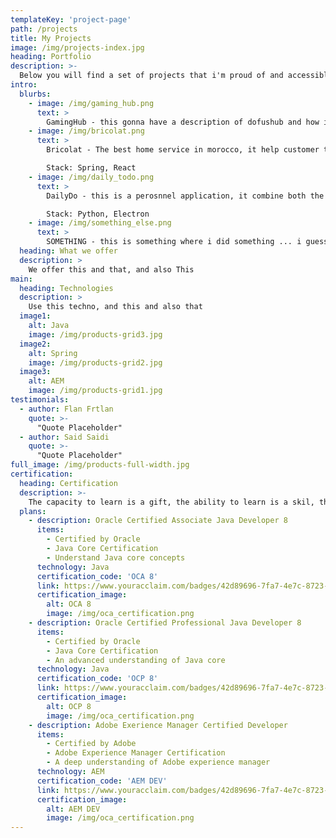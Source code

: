 ```yaml
---
templateKey: 'project-page'
path: /projects
title: My Projects
image: /img/projects-index.jpg
heading: Portfolio
description: >-
  Below you will find a set of projects that i'm proud of and accessible online to you to check, let me know of any feedback or in case you need help on a project.
intro:
  blurbs:
    - image: /img/gaming_hub.png
      text: >
        GamingHub - this gonna have a description of dofushub and how it will grow to be a gaming hub website ...  lorem ipsum lorem ipsumlorem ipsumlorem ipsumlorem ipsumlorem ipsumlorem ipsumlorem ipsumlorem ipsumlorem ipsumlorem ipsumlorem ipsumlorem ipsumlorem ipsum.
    - image: /img/bricolat.png
      text: >
        Bricolat - The best home service in morocco, it help customer to find the nearest ...

        Stack: Spring, React
    - image: /img/daily_todo.png
      text: >
        DailyDo - this is a perosnnel application, it combine both the normal todo list and a daily to do ... i use this application to track my progress in my goals and to change my behaviour, slowly but steady.

        Stack: Python, Electron
    - image: /img/something_else.png
      text: >
        SOMETHING - this is something where i did something ... i guess maybe a game like protectthequeen, or tap the bastard, or habits collecter or something.
  heading: What we offer
  description: >
    We offer this and that, and also This
main:
  heading: Technologies
  description: >
    Use this techno, and this and also that
  image1:
    alt: Java
    image: /img/products-grid3.jpg
  image2:
    alt: Spring
    image: /img/products-grid2.jpg
  image3:
    alt: AEM
    image: /img/products-grid1.jpg
testimonials:
  - author: Flan Frtlan
    quote: >-
      "Quote Placeholder"
  - author: Said Saidi
    quote: >-
      "Quote Placeholder"
full_image: /img/products-full-width.jpg
certification:
  heading: Certification
  description: >-
    The capacity to learn is a gift, the ability to learn is a skil, the willigness to learn is a choice
  plans:
    - description: Oracle Certified Associate Java Developer 8
      items:
        - Certified by Oracle
        - Java Core Certification
        - Understand Java core concepts
      technology: Java
      certification_code: 'OCA 8'
      link: https://www.youracclaim.com/badges/42d89696-7fa7-4e7c-8723-32e058e02386/public_url 
      certification_image:
        alt: OCA 8
        image: /img/oca_certification.png
    - description: Oracle Certified Professional Java Developer 8
      items:
        - Certified by Oracle
        - Java Core Certification
        - An advanced understanding of Java core
      technology: Java
      certification_code: 'OCP 8'
      link: https://www.youracclaim.com/badges/42d89696-7fa7-4e7c-8723-32e058e02386/public_url
      certification_image:
        alt: OCP 8
        image: /img/oca_certification.png
    - description: Adobe Exerience Manager Certified Developer
      items:
        - Certified by Adobe
        - Adobe Experience Manager Certification
        - A deep understanding of Adobe experience manager
      technology: AEM
      certification_code: 'AEM DEV'
      link: https://www.youracclaim.com/badges/42d89696-7fa7-4e7c-8723-32e058e02386/public_url
      certification_image:
        alt: AEM DEV
        image: /img/oca_certification.png
---
```

